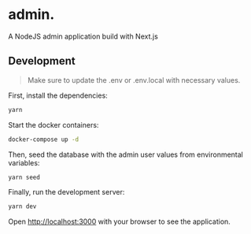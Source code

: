 # admin.
A NodeJS admin application build with Next.js
## Development

> Make sure to update the .env or .env.local with necessary values.

First, install the dependencies:
```bash
yarn
```

Start the docker containers:
```bash
docker-compose up -d
```

Then, seed the database with the admin user values from environmental variables:
```bash
yarn seed
```

Finally, run the development server:

```bash
yarn dev
```

Open [http://localhost:3000](http://localhost:3000) with your browser to see the application.
